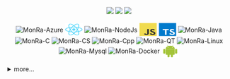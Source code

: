 <!--Hello
<h2><img src="https://emojis.slackmojis.com/emojis/images/1531849430/4246/blob-sunglasses.gif?1531849430" width="30"/> Hi 👋 , I'm MonRá! <img src="https://media.giphy.com/media/12oufCB0MyZ1Go/giphy.gif" width="50"></h2>
-->

<div>
  </p>
  <div align="center">
   <a href="https://www.facebook.com/ramon.chaib" target="_blank"><img src="https://img.shields.io/badge/-Facebook-%230077B5?style=for-the-badge&logo=facebook&logoColor=white" target="_blank"></a> 
  <a href="https://www.instagram.com/monrapps/" target="_blank"><img src="https://img.shields.io/badge/-Instagram-%23E4405F?style=for-the-badge&logo=instagram&logoColor=white" target="_blank"></a>
  <a href="https://www.linkedin.com/in/ramon-chaib-27007635/" target="_blank"><img src="https://img.shields.io/badge/-LinkedIn-%230077B5?style=for-the-badge&logo=linkedin&logoColor=white" target="_blank"></a>   
</div>
  
 <div style="display: inline_block" align="center"><br>
  <img align="center" alt="MonRa-Azure" height="30" width="40" src="https://cdn.jsdelivr.net/gh/devicons/devicon/icons/azure/azure-original.svg">
  <img align="center" alt="MonRa-React" height="30" width="40" src="https://raw.githubusercontent.com/devicons/devicon/master/icons/react/react-original.svg">
  <img align="center" alt="MonRa-NodeJs" height="30" width="40" src="https://cdn.jsdelivr.net/gh/devicons/devicon/icons/nodejs/nodejs-original.svg">
  <img align="center" alt="MonRa-Js" height="30" width="40" src="https://raw.githubusercontent.com/devicons/devicon/master/icons/javascript/javascript-original.svg">     <img align="center" alt="MonRa-Ts" height="30" width="40" src="https://raw.githubusercontent.com/devicons/devicon/master/icons/typescript/typescript-original.svg">
  <img align="center" alt="MonRa-Java" height="30" width="40" src="https://cdn.jsdelivr.net/gh/devicons/devicon/icons/java/java-original.svg">
  <img align="center" alt="MonRa-C" height="30" width="40" src="https://cdn.jsdelivr.net/gh/devicons/devicon/icons/c/c-original.svg">
  <img align="center" alt="MonRa-CS" height="30" width="40" src="https://cdn.jsdelivr.net/gh/devicons/devicon/icons/csharp/csharp-original.svg">
  <img align="center" alt="MonRa-Cpp" height="30" width="40" src="https://cdn.jsdelivr.net/gh/devicons/devicon/icons/cplusplus/cplusplus-original.svg">
  <img align="center" alt="MonRa-QT" height="30" width="40" src="https://cdn.jsdelivr.net/gh/devicons/devicon/icons/qt/qt-original.svg">
  <img align="center" alt="MonRa-Linux" height="30" width="40" src="https://cdn.jsdelivr.net/gh/devicons/devicon/icons/linux/linux-original.svg">
  <img align="center" alt="MonRa-Mysql" height="30" width="40" src="https://cdn.jsdelivr.net/gh/devicons/devicon/icons/mysql/mysql-original.svg">
  <img align="center" alt="MonRa-Docker" height="30" width="40" src="https://cdn.jsdelivr.net/gh/devicons/devicon/icons/docker/docker-original.svg">  
  <img align="center" alt="MonRa-Android" height="30" width="40" src="https://github.com/devicons/devicon/blob/master/icons/android/android-original.svg">
  
</div>
</a>

</br>
<!--
[![github activity graph](https://activity-graph.herokuapp.com/graph?username=monrapps&theme=chartreuse-dark)](https://github.com/monrapps/)
-->
<div>
<details>
      <summary>more...</summary>
      
<!--
### <img src="https://media.giphy.com/media/VgCDAzcKvsR6OM0uWg/giphy.gif" width="50"> A little more about me...  

```javascript
const monra = {
    pronouns: "He" | "Him",
    code: ["any"],
    askMeAbout: ["any"],
    technologies: {
        backEnd: {
            js: ["any"],
        },
        mobileApp: {
            native: ["Android Development"]
        },
        devOps: ["AWS", "Docker🐳", "Route53", "Nginx"],
        databases: ["mongo", "MySql", "sqlite"],
        misc: ["Firebase", "Socket.IO", "selenium", "open-cv", "php", "SuiteApp"]
    },
    architecture: ["Serverless Architecture", "Progressive web applications", "Single page applications"],
    currentFocus: "Building Robots to ease opertations",
    funFact: "There are two ways to write error-free programs; only the third one works"
};
```
-->

---
<!--START_SECTION:waka-->
![Code Time](http://img.shields.io/badge/Code%20Time-1%2C142%20hrs%2029%20mins-blue)

![Profile Views](http://img.shields.io/badge/Profile%20Views-0-blue)

![Lines of code](https://img.shields.io/badge/From%20Hello%20World%20I%27ve%20Written-3.2%20million%20lines%20of%20code-blue)

**🐱 My GitHub Data** 

> 📦 61.4 kB Used in GitHub's Storage 
 > 
> 🏆 1,658 Contributions in the Year 2025
 > 
> 🚫 Not Opted to Hire
 > 
> 📜 24 Public Repositories 
 > 
> 🔑 20 Private Repositories 
 > 
**I'm an Early 🐤** 

```text
🌞 Morning                9854 commits        ████████░░░░░░░░░░░░░░░░░   33.65 % 
🌆 Daytime                13107 commits       ███████████░░░░░░░░░░░░░░   44.76 % 
🌃 Evening                4178 commits        ████░░░░░░░░░░░░░░░░░░░░░   14.27 % 
🌙 Night                  2144 commits        ██░░░░░░░░░░░░░░░░░░░░░░░   07.32 % 
```
📅 **I'm Most Productive on Thursday** 

```text
Monday                   5512 commits        █████░░░░░░░░░░░░░░░░░░░░   18.82 % 
Tuesday                  5438 commits        █████░░░░░░░░░░░░░░░░░░░░   18.57 % 
Wednesday                5492 commits        █████░░░░░░░░░░░░░░░░░░░░   18.75 % 
Thursday                 6373 commits        █████░░░░░░░░░░░░░░░░░░░░   21.76 % 
Friday                   4043 commits        ███░░░░░░░░░░░░░░░░░░░░░░   13.81 % 
Saturday                 1385 commits        █░░░░░░░░░░░░░░░░░░░░░░░░   04.73 % 
Sunday                   1040 commits        █░░░░░░░░░░░░░░░░░░░░░░░░   03.55 % 
```


📊 **This Week I Spent My Time On** 

```text
🕑︎ Time Zone: America/Sao_Paulo

💬 Programming Languages: 
Other                    3 hrs 46 mins       ██████████░░░░░░░░░░░░░░░   40.66 % 
TypeScript               1 hr 38 mins        ████░░░░░░░░░░░░░░░░░░░░░   17.73 % 
Makefile                 1 hr 38 mins        ████░░░░░░░░░░░░░░░░░░░░░   17.71 % 
Bash                     39 mins             ██░░░░░░░░░░░░░░░░░░░░░░░   07.06 % 
YAML                     26 mins             █░░░░░░░░░░░░░░░░░░░░░░░░   04.76 % 

🔥 Editors: 
VS Code                  9 hrs 15 mins       █████████████████████████   100.00 % 

🐱‍💻 Projects: 
gww-v6i                  2 hrs 49 mins       ████████░░░░░░░░░░░░░░░░░   30.58 % 
gww-v6i_gridsafe_node    2 hrs 12 mins       ██████░░░░░░░░░░░░░░░░░░░   23.84 % 
wlm-backend              1 hr 52 mins        █████░░░░░░░░░░░░░░░░░░░░   20.20 % 
buildroot                58 mins             ███░░░░░░░░░░░░░░░░░░░░░░   10.50 % 
Unknown Project          36 mins             ██░░░░░░░░░░░░░░░░░░░░░░░   06.60 % 

💻 Operating System: 
WSL                      8 hrs 39 mins       ███████████████████████░░   93.40 % 
Windows                  36 mins             ██░░░░░░░░░░░░░░░░░░░░░░░   06.60 % 
```

**I Mostly Code in C++** 

```text
Java                     9 repos             ███░░░░░░░░░░░░░░░░░░░░░░   10.84 % 
Python                   8 repos             ██░░░░░░░░░░░░░░░░░░░░░░░   09.64 % 
JavaScript               7 repos             ██░░░░░░░░░░░░░░░░░░░░░░░   08.43 % 
Shell                    5 repos             ██░░░░░░░░░░░░░░░░░░░░░░░   06.02 % 
HTML                     5 repos             ██░░░░░░░░░░░░░░░░░░░░░░░   06.02 % 
```



**Timeline**

![Lines of Code chart](https://raw.githubusercontent.com/monrapps/monrapps/master/assets/bar_graph.png)


 Last Updated on 09/05/2025 07:19:33 UTC
<!--END_SECTION:waka-->
